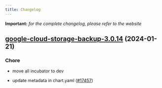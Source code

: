 ```yaml
---
title: Changelog
---
```


**Important:**
*for the complete changelog, please refer to the website*



## [google-cloud-storage-backup-3.0.14](https://github.com/truecharts/charts/compare/google-cloud-storage-backup-3.0.13...google-cloud-storage-backup-3.0.14) (2024-01-21)

### Chore



- move all incubator to dev

- update metadata in chart.yaml ([#17457](https://github.com/truecharts/charts/issues/17457))